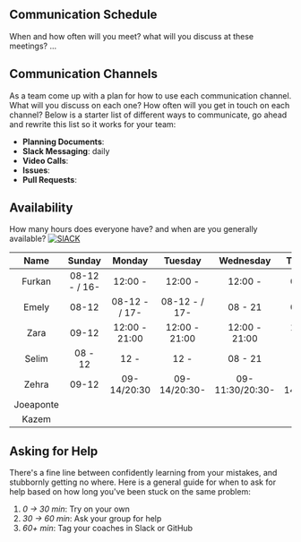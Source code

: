 
## Communication Schedule

When and how often will you meet? what will you discuss at these meetings? ...

## Communication Channels

As a team come up with a plan for how to use each communication channel. What will you discuss on each one? How often will you get in touch on each channel? Below is a starter list of different ways to communicate, go ahead and rewrite this list so it works for your team:

- **Planning Documents**:
- **Slack Messaging**: daily
- **Video Calls**:
- **Issues**:
- **Pull Requests**:

## Availability

How many hours does everyone have? and when are you generally available? [![SlACK](https://img.shields.io/badge/Slack-4A154B?style=for-the-badge&logo=slack&logoColor=white)](https://hackyourfuturebe.slack.com/archives/C01JN6ZJ92M)

|   Name    |    Sunday     |    Monday     |    Tuesday    |    Wednesday    |   Thursday   |   Friday    | Saturday |
| :-------: | :-----------: | :-----------: | :-----------: | :-------------: | :----------: | :---------: | :------: |
|  Furkan   | 08-12 - / 16- |    12:00 -    |    12:00 -    |     12:00 -     |   08:00 -    |   12:00 -   | 08:00 -  |
|   Emely   |     08-12     | 08-12 - / 17- | 08-12 - / 17- |     08 - 21     |   08:00 -    |   08:00 -   | 08:00 -  |
|   Zara    |     09-12   |  12:00 - 21:00   |       12:00 - 21:00        |    12:00 - 21:00              |   12:00 - 21:00           |  12:00 - 21:00            |09-12
|   Selim   |    08 - 12    |     12 -      |     12 -      |     08 - 21     |     12 -     |      -      | 08 - 12  |
|   Zehra   |     09-12     |  09-14/20:30  | 09-14/20:30-  | 09-11:30/20:30- | 09-14/20:30- | 09-11/20:30 |   09-    |
| Joeaponte |               |               |               |                 |              |             |
|   Kazem   |               |               |               |                 |              |             |

## Asking for Help

There's a fine line between confidently learning from your mistakes, and stubbornly getting no where. Here is a general guide for when to ask for help based on how long you've been stuck on the same problem:

1. _0 -> 30 min_: Try on your own
2. _30 -> 60 min_: Ask your group for help
3. _60+ min_: Tag your coaches in Slack or GitHub
